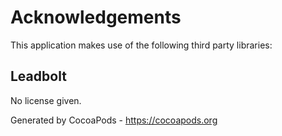 # Acknowledgements
This application makes use of the following third party libraries:

## Leadbolt

No license given.

Generated by CocoaPods - https://cocoapods.org
